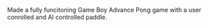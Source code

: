 Made a fully funcitoning Game Boy Advance Pong game with a user conrolled and AI controlled paddle.
